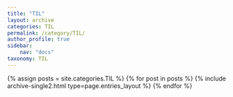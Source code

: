 ```yaml
---
title: "TIL"
layout: archive
categories: TIL
permalink: /category/TIL/
author_profile: true
sidebar:
    nav: "docs"
taxonomy: TIL
---
```


{% assign posts = site.categories.TIL %}
{% for post in posts %} {% include archive-single2.html type=page.entries_layout %} {% endfor %}